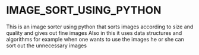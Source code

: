 # IMAGE_SORT_USING_PYTHON
 This is an image sorter using python that sorts images according to size and quality and gives out fine images
Also in this it uses data structures and algorithms for example when one wants to use the images he or she can sort out the unnecessary images
